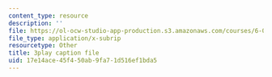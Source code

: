 ```yaml
---
content_type: resource
description: ''
file: https://ol-ocw-studio-app-production.s3.amazonaws.com/courses/6-033-computer-system-engineering-spring-2018/17e14ace45f450ab9fa71d516ef1bda5_r2_-2KW76ec.vtt
file_type: application/x-subrip
resourcetype: Other
title: 3play caption file
uid: 17e14ace-45f4-50ab-9fa7-1d516ef1bda5
---
```

